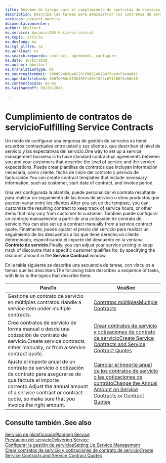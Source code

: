 ```yaml
---
title: Resumen de tareas para el cumplimiento de contratos de servicio | Documentos de Microsoft
description: Describe las tareas para administrar los contratos de servicio con los clientes.
services: project-madeira
documentationcenter: 
author: bholtorf
ms.service: dynamics365-business-central
ms.topic: article
ms.devlang: na
ms.tgt_pltfrm: na
ms.workload: na
ms.search.keywords: contract, agreement, configure
ms.date: 10/01/2018
ms.author: bholtorf
ms.translationtype: HT
ms.sourcegitcommit: 9dbd92409ba02281f008246194f3ce0c53e4e001
ms.openlocfilehash: 3867d954c65353557fd9e15f4c671f6671e80e18
ms.contentlocale: es-mx
ms.lasthandoff: 09/28/2018

---
```

# <a name="fulfilling-service-contracts"></a><span data-ttu-id="39d72-103">Cumplimiento de contratos de servicio</span><span class="sxs-lookup"><span data-stu-id="39d72-103">Fulfilling Service Contracts</span></span> 
<span data-ttu-id="39d72-104">Un modo de configurar una empresa de gestión de servicios es tener acuerdos contractuales entre usted y sus clientes, que describan el nivel de servicio y las expectativas del servicio.</span><span class="sxs-lookup"><span data-stu-id="39d72-104">One way to set up a service management business is to have standard contractual agreements between you and your customers that describe the level of service and the service expectations.</span></span> <span data-ttu-id="39d72-105">Puede crear plantillas de contratos que incluyan información necesaria, como cliente, fecha de inicio del contrato y periodo de facturación.</span><span class="sxs-lookup"><span data-stu-id="39d72-105">You can create contract templates that include necessary information, such as customer, start date of contract, and invoice period.</span></span>  
  
<span data-ttu-id="39d72-106">Una vez configurada la plantilla, puede personalizar el contrato resultante para realizar un seguimiento de las horas de servicio u otros productos que pueden variar entre los clientes.</span><span class="sxs-lookup"><span data-stu-id="39d72-106">After you set up the template, you can customize the resulting contract to keep track of service hours, or other items that may vary from customer to customer.</span></span> <span data-ttu-id="39d72-107">También puede configurar un contrato manualmente a partir de una cotización de contrato de servicio.</span><span class="sxs-lookup"><span data-stu-id="39d72-107">You can also set up a contract manually from a service contract quote.</span></span> <span data-ttu-id="39d72-108">Finalmente, puede ajustar el precio del servicio para realizar un seguimiento de los descuentos a los que tiene derecho un cliente determinado, especificando el importe del descuento en la ventana **Contrato de servicio**.</span><span class="sxs-lookup"><span data-stu-id="39d72-108">Finally, you can adjust your service pricing to keep track of discounts that a specific customer qualifies for, by specifying the discount amount in the **Service Contract** window.</span></span>  

<span data-ttu-id="39d72-109">En la tabla siguiente se describe una secuencia de tareas, con vínculos a temas que las describen.</span><span class="sxs-lookup"><span data-stu-id="39d72-109">The following table describes a sequence of tasks, with links to the topics that describe them.</span></span>   
  
|<span data-ttu-id="39d72-110">**Para**</span><span class="sxs-lookup"><span data-stu-id="39d72-110">**To**</span></span>|<span data-ttu-id="39d72-111">**Vea**</span><span class="sxs-lookup"><span data-stu-id="39d72-111">**See**</span></span>|  
|------------|-------------|  
|<span data-ttu-id="39d72-112">Gestione un contrato de servicio en múltiples contratos.</span><span class="sxs-lookup"><span data-stu-id="39d72-112">Handle a service item under multiple contracts.</span></span> | [<span data-ttu-id="39d72-113">Contratos múltiples</span><span class="sxs-lookup"><span data-stu-id="39d72-113">Multiple Contracts</span></span>](service-multiple-contracts.md)|  
|<span data-ttu-id="39d72-114">Cree contratos de servicio de forma manual o desde una cotización de contrato de servicio.</span><span class="sxs-lookup"><span data-stu-id="39d72-114">Create service contracts either manually, or from a service contract quote.</span></span>| [<span data-ttu-id="39d72-115">Crear contratos de servicio y cotizaciones de contrato de servicio</span><span class="sxs-lookup"><span data-stu-id="39d72-115">Create Service Contracts and Service Contract Quotes</span></span>](service-how-to-create-service-contracts-and-service-contract-quotes.md)|
|<span data-ttu-id="39d72-116">Ajuste el importe anual de un contrato de servicio o cotización de contrato para asegurarse de que factura el importe correcto.</span><span class="sxs-lookup"><span data-stu-id="39d72-116">Adjust the annual amount of a service contract or contract quote, so make sure that you invoice the right amount.</span></span>|[<span data-ttu-id="39d72-117">Cambiar el importe anual de los contratos de servicio o las cotizaciones de contrato</span><span class="sxs-lookup"><span data-stu-id="39d72-117">Change the Annual Amount on Service Contracts or Contract Quotes</span></span>](service-how-to-change-the-annual-amount-on-service-contracts-or-contract-quotes.md)|

## <a name="see-also"></a><span data-ttu-id="39d72-118">Consulte también .</span><span class="sxs-lookup"><span data-stu-id="39d72-118">See also</span></span>
[<span data-ttu-id="39d72-119">Servicio de planificación</span><span class="sxs-lookup"><span data-stu-id="39d72-119">Planning Service</span></span>](service-plan-service.md)  
[<span data-ttu-id="39d72-120">Prestación del servicio</span><span class="sxs-lookup"><span data-stu-id="39d72-120">Delivering Service</span></span>](service-deliver-service.md)  
[<span data-ttu-id="39d72-121">Configurar la gestión de servicios</span><span class="sxs-lookup"><span data-stu-id="39d72-121">Setting Up Service Management</span></span>](service-setup-service.md)  
[<span data-ttu-id="39d72-122">Crear contratos de servicio y cotizaciones de contrato de servicio</span><span class="sxs-lookup"><span data-stu-id="39d72-122">Create Service Contracts and Service Contract Quotes</span></span>](service-how-to-create-service-contracts-and-service-contract-quotes.md)  

